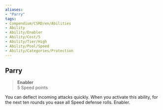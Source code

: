 ```yaml
---
aliases:
- "Parry"
tags:
- Compendium/CSRD/en/Abilities
- Ability
- Ability/Enabler
- Ability/Cost/5
- Ability/Tier/High
- Ability/Pool/Speed
- Ability/Categories/Protection
---
```


  
## Parry  
>**Enabler**  
>5 Speed points
  
You can deflect incoming attacks quickly. When you activate this ability, for the next ten rounds you ease all Speed defense rolls. Enabler.